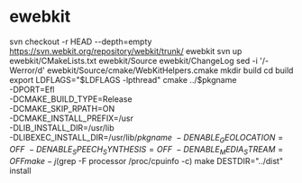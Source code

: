 # ewebkit
svn checkout -r HEAD --depth=empty https://svn.webkit.org/repository/webkit/trunk/ ewebkit
svn up ewebkit/CMakeLists.txt ewebkit/Source ewebkit/ChangeLog
sed -i '/-Werror/d' ewebkit/Source/cmake/WebKitHelpers.cmake
mkdir build
cd build
export LDFLAGS="$LDFLAGS -lpthread"
cmake ../$pkgname \
    -DPORT=Efl \
    -DCMAKE_BUILD_TYPE=Release \
    -DCMAKE_SKIP_RPATH=ON \
    -DCMAKE_INSTALL_PREFIX=/usr \
    -DLIB_INSTALL_DIR=/usr/lib \
    -DLIBEXEC_INSTALL_DIR=/usr/lib/$pkgname \
    -DENABLE_GEOLOCATION=OFF \
    -DENABLE_SPEECH_SYNTHESIS=OFF \
    -DENABLE_MEDIA_STREAM=OFF
make -j$(grep -F processor /proc/cpuinfo -c)
make DESTDIR="../dist" install

